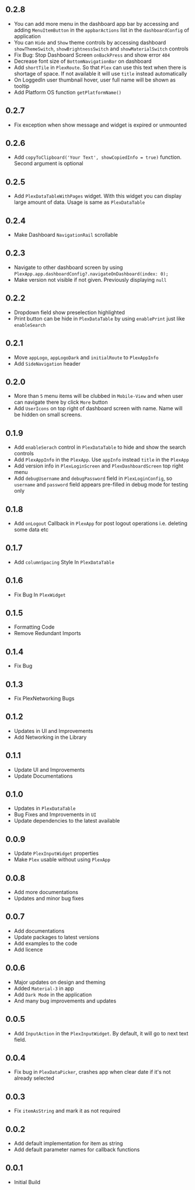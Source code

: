 ## 0.2.8

* You can add more menu in the dashboard app bar by accessing and adding `MenuItemButton` in the `appbarActions` list in the `dashboardConfig` of application
* You can `Hide` and `Show` theme controls by accessing dashboard `showThemeSwitch`, `showBrightnessSwitch` and `showMaterialSwitch` controls
* Fix Bug: Stop Dashboard Screen `onBackPress` and show error `404`
* Decrease font size of `BottomNavigationBar` on dashboard
* Add `shortTile` in `PlexRoute`. So that `Plex` can use this text when there is shortage of space. If not available it will use `title` instead automatically
* On LoggedIn user thumbnail hover, user full name will be shown as tooltip 
* Add Platform OS function `getPlatformName()`

## 0.2.7

* Fix exception when show message and widget is expired or unmounted

## 0.2.6

* Add `copyToClipboard('Your Text', showCopiedInfo = true)` function. Second argument is optional

## 0.2.5

* Add `PlexDataTableWithPages` widget. With this widget you can display large amount of data. Usage is same as `PlexDataTable`

## 0.2.4

* Make Dashboard `NavigationRail` scrollable

## 0.2.3

* Navigate to other dashboard screen by using `PlexApp.app.dashboardConfig?.navigateOnDashboard(index: 0);`
* Make version not visible if not given. Previously displaying `null`

## 0.2.2

* Dropdown field show preselection highlighted
* Print button can be hide in `PlexDataTable` by using `enablePrint` just like `enableSearch`

## 0.2.1

* Move `appLogo`, `appLogoDark` and `initialRoute` to `PlexAppInfo`
* Add `SideNavigation` header

## 0.2.0

* More than `5` menu items will be clubbed in `Mobile-View` and when user can navigate there by click `More` button
* Add `UserIcons` on top right of dashboard screen with name. Name will be hidden on small screens.

## 0.1.9

* Add `enableSerach` control in `PlexDataTable` to hide and show the search controls
* Add `PlexAppInfo` in the `PlexApp`. Use `appInfo` instead `title` in the `PlexApp`
* Add version info in `PlexLoginScreen` and `PlexDashboardScreen` top right menu
* Add `debugUsername` and `debugPassword` field in `PlexLoginConfig`, so `username` and `password` field appears pre-filled in debug mode for testing only

## 0.1.8

* Add `onLogout` Callback in `PlexApp` for post logout operations i.e. deleting some data etc

## 0.1.7

* Add `columnSpacing` Style In `PlexDataTable`

## 0.1.6

* Fix Bug In `PlexWidget`
 
## 0.1.5

* Formatting Code
* Remove Redundant Imports

## 0.1.4

* Fix Bug

## 0.1.3

* Fix PlexNetworking Bugs

## 0.1.2

* Updates in UI and Improvements
* Add Networking in the Library

## 0.1.1

* Update UI and Improvements
* Update Documentations

## 0.1.0

* Updates in `PlexDataTable`
* Bug Fixes and Improvements in `UI`
* Update dependencies to the latest available

## 0.0.9

* Update `PlexInputWidget` properties
* Make `Plex` usable without using `PlexApp`

## 0.0.8

* Add more documentations
* Updates and minor bug fixes

## 0.0.7

* Add documentations
* Update packages to latest versions
* Add examples to the code
* Add licence

## 0.0.6

* Major updates on design and theming
* Added `Material-3` in app
* Add `Dark Mode` in the application
* And many bug improvements and updates

## 0.0.5

* Add `InputAction` in the `PlexInputWidget`. By default, it will go to next text field.

## 0.0.4

* Fix bug in `PlexDataPicker`, crashes app when clear date if it's not already selected

## 0.0.3

* Fix `itemAsString` and mark it as not required

## 0.0.2

* Add default implementation for item as string
* Add default parameter names for callback functions

## 0.0.1

* Initial Build